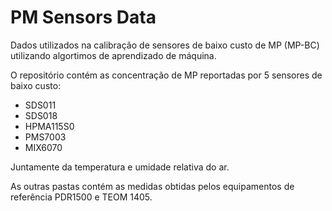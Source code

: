 # PM Sensors Data
Dados utilizados na calibração de sensores de baixo custo de MP (MP-BC) utilizando algortimos de aprendizado de máquina.

O repositório contém as concentração de MP reportadas por 5 sensores de baixo custo:
- SDS011
- SDS018
- HPMA115S0
- PMS7003
- MIX6070


Juntamente da temperatura e umidade relativa do ar.

As outras pastas contém as medidas obtidas pelos equipamentos de referência PDR1500 e TEOM 1405.
